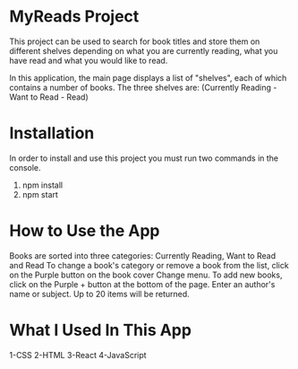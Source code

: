 # MyReads Project
 This project can be used to search for book titles and store them on different shelves depending on what you are currently reading, what you have read and what you would like to read.
 
 In this application, the main page displays a list of "shelves", each of which contains a number of books. The three shelves are:
(Currently Reading - Want to Read - Read)


# Installation
In order to install and use this project you must run two commands in the console.
1) npm install
2) npm start

# How to Use the App
Books are sorted into three categories: Currently Reading, Want to Read and Read
To change a book's category or remove a book from the list, click on the Purple button on the book cover Change menu.
To add new books, click on the Purple + button at the bottom of the page. Enter an author's name or subject. Up to 20 items will be returned.

# What I Used In This App
1-CSS
2-HTML
3-React
4-JavaScript



